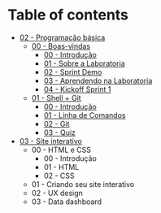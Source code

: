 # Table of contents

* [02 - Programação básica](02-basic-programming/README.md)
  * [00 - Boas-vindas](02-basic-programming/00-welcome/README.md)
    * [00 - Introdução](02-basic-programming/00-welcome/00-opening/README.md)
    * [01 - Sobre a Laboratoria](02-basic-programming/00-welcome/01-about-laboratoria/README.md)
    * [02 - Sprint Demo](02-basic-programming/00-welcome/02-sprint-demo/README.md)
    * [03 - Aprendendo na Laboratoria](02-basic-programming/00-welcome/03-learning-at-laboratoria/README.md)
    * [04 - Kickoff Sprint 1](02-basic-programming/00-welcome/04-sprint-1-kickoff/README.md)
  * [01 - Shell + Git](02-basic-programming/01-shell+git/README.md)
    * [00 - Introdução](02-basic-programming/01-shell+git/00-opening/README.md)
    * [01 - Linha de Comandos](02-basic-programming/01-shell+git/01-command-line/README.md)
    * [02 - Git](02-basic-programming/01-shell+git/02-git/README.md)
    * [03 - Quiz](02-basic-programming/01-shell+git/03-quiz/README.md)
* [03 - Site interativo](03-interactive-site/README.md)
  * 00 - HTML e CSS
    * 00 - Introdução
    * 01 - HTML
    * 02 - CSS
  * 01 - Criando seu site interativo
  * 02 - UX design
  * 03 - Data dashboard
